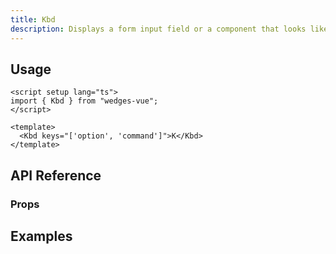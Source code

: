 ```yaml
---
title: Kbd
description: Displays a form input field or a component that looks like an input field.
---
```


<ComponentPreview name="KbdPreview" class="max-w-xs" />

## Usage

```vue
<script setup lang="ts">
import { Kbd } from "wedges-vue";
</script>

<template>
  <Kbd keys="['option', 'command']">K</Kbd>
</template>
```

## API Reference

### Props
<!-- @include: ../../meta/Kbd.md -->

## Examples

<ComponentPreview name="KbdExampleOne" />
